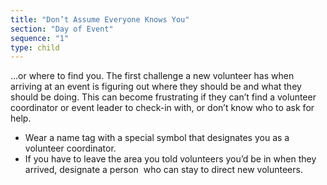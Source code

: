 ```yaml
---
title: "Don’t Assume Everyone Knows You"
section: "Day of Event"
sequence: "1"
type: child
---
```


...or where to find you. The first challenge a new volunteer has when arriving at an event is figuring out where they should be and what they should be doing. This can become frustrating if they can’t find a volunteer coordinator or event leader to check-in with, or don’t know who to ask for help.

- Wear a name tag with a special symbol that designates you as a volunteer coordinator.
- If you have to leave the area you told volunteers you’d be in when they arrived, designate a person  who can stay to direct new volunteers.
